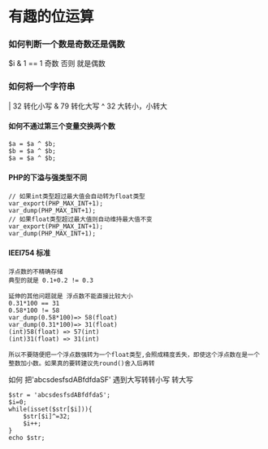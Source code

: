 有趣的位运算
===

### 如何判断一个数是奇数还是偶数
$i & 1 == 1  奇数 否则 就是偶数

### 如何将一个字符串 
 | 32  转化小写
 & 79 转化大写
 ^ 32 大转小，小转大

#### 如何不通过第三个变量交换两个数
```
$a = $a ^ $b;
$b = $a ^ $b;
$a = $a ^ $b;
```
#### PHP的下溢与强类型不同
```
// 如果int类型超过最大值会自动转为float类型
var_export(PHP_MAX_INT+1);
var_dump(PHP_MAX_INT+1); 
// 如果float类型超过最大值则自动维持最大值不变
var_export(PHP_MAX_INT+1);
var_dump(PHP_MAX_INT+1); 
```
#### IEEI754 标准 
```
浮点数的不精确存储
典型的就是 0.1+0.2 != 0.3

延伸的其他问题就是 浮点数不能直接比较大小
0.31*100 == 31
0.58*100 != 58
var_dump(0.58*100)=> 58(float)
var_dump(0.31*100)=> 31(float)
(int)58(float) => 57(int)
(int)31(float) => 31(int)

所以不要随便把一个浮点数强转为一个float类型,会照成精度丢失，即使这个浮点数在是一个整数加小数。如果真的要转建议先round()舍入后再转
```

如何 把'abcsdesfsdABfdfdaSF'
遇到大写转转小写 转大写
```
$str = 'abcsdesfsdABfdfdaS';
$i=0;
while(isset($str[$i])){
	$str[$i]^=32;
	$i++;
}
echo $str;
```
